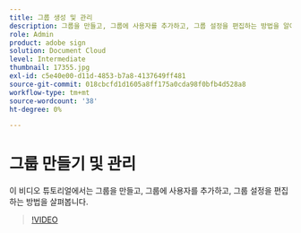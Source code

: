 ```yaml
---
title: 그룹 생성 및 관리
description: 그룹을 만들고, 그룹에 사용자를 추가하고, 그룹 설정을 편집하는 방법을 알아봅니다.
role: Admin
product: adobe sign
solution: Document Cloud
level: Intermediate
thumbnail: 17355.jpg
exl-id: c5e40e00-d11d-4853-b7a8-4137649ff481
source-git-commit: 018cbcfd1d1605a8ff175a0cda98f0bfb4d528a8
workflow-type: tm+mt
source-wordcount: '38'
ht-degree: 0%

---
```


# 그룹 만들기 및 관리

이 비디오 튜토리얼에서는 그룹을 만들고, 그룹에 사용자를 추가하고, 그룹 설정을 편집하는 방법을 살펴봅니다.

>[!VIDEO](https://video.tv.adobe.com/v/17355?hidetitle=true)
